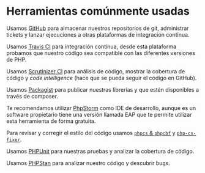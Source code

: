 # Herramientas comúnmente usadas

Usamos [GitHub](https://github.com) para almacenar nuestros repositorios de git,
administrar tickets y lanzar ejecuciones a otras plataformas de integración contínua.

Usamos [Travis CI](https://travis-ci.org/) para integración contínua, desde esta plataforma
probamos que nuestro código sea compatible con las diferentes versiones de PHP.

Usamos [Scrutinizer CI](https://scrutinizer-ci.com/) para análisis de código,
mostrar la cobertura de código y *code intelligence* (hace que se pueda seguir el código en GitHub).

Usamos [Packagist](https://packagist.org/) para publicar nuestras librerías y que estén
disponibles a través de composer.

Te recomendamos utilizar [PhpStorm](https://www.jetbrains.com/phpstorm/) como IDE de desarrollo,
aunque es un software propietario tiene una versión llamada EAP que te permite utilizar esta
herramienta de forma gratuita.

Para revisar y corregir el estilo del código usamos
[`phpcs` & `phpcbf`](https://github.com/squizlabs/PHP_CodeSniffer) y
[`php-cs-fixer`](https://github.com/FriendsOfPHP/PHP-CS-Fixer).

Usamos [PHPUnit](https://phpunit.de/) para nuestras pruebas y analizar la cobertura de código.

Usamos [PHPStan](https://github.com/phpstan/phpstan) para analizar nuestro código y descubrir bugs.
